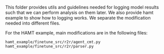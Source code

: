 This folder provides utils and guidelines needed for logging model results such that we can perform analysis on them later. We also provide hamt example to show how to logging works. We separate the modification needed into different files.

For the HAMT example, main modifications are in the following files:

`hamt_example/finetune_src/r2r/agent_cmt.py`
`hamt_example/finetune_src/r2r/parser.py`

